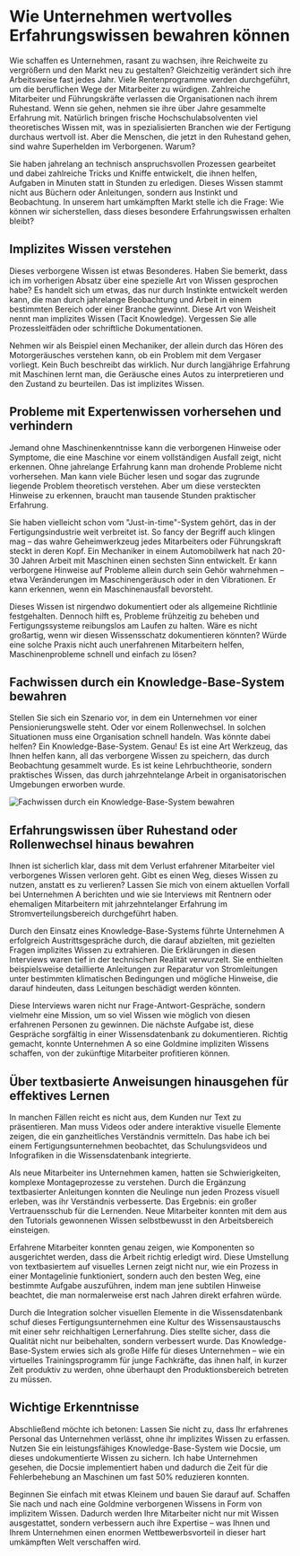 # Wie Unternehmen wertvolles Erfahrungswissen bewahren können

Wie schaffen es Unternehmen, rasant zu wachsen, ihre Reichweite zu vergrößern und den Markt neu zu gestalten? Gleichzeitig verändert sich ihre Arbeitsweise fast jedes Jahr. Viele Rentenprogramme werden durchgeführt, um die beruflichen Wege der Mitarbeiter zu würdigen. Zahlreiche Mitarbeiter und Führungskräfte verlassen die Organisationen nach ihrem Ruhestand. Wenn sie gehen, nehmen sie ihre über Jahre gesammelte Erfahrung mit. Natürlich bringen frische Hochschulabsolventen viel theoretisches Wissen mit, was in spezialisierten Branchen wie der Fertigung durchaus wertvoll ist. Aber die Menschen, die jetzt in den Ruhestand gehen, sind wahre Superhelden im Verborgenen. Warum?

Sie haben jahrelang an technisch anspruchsvollen Prozessen gearbeitet und dabei zahlreiche Tricks und Kniffe entwickelt, die ihnen helfen, Aufgaben in Minuten statt in Stunden zu erledigen. Dieses Wissen stammt nicht aus Büchern oder Anleitungen, sondern aus Instinkt und Beobachtung. In unserem hart umkämpften Markt stelle ich die Frage: Wie können wir sicherstellen, dass dieses besondere Erfahrungswissen erhalten bleibt?

## Implizites Wissen verstehen

Dieses verborgene Wissen ist etwas Besonderes. Haben Sie bemerkt, dass ich im vorherigen Absatz über eine spezielle Art von Wissen gesprochen habe? Es handelt sich um etwas, das nur durch Instinkte entwickelt werden kann, die man durch jahrelange Beobachtung und Arbeit in einem bestimmten Bereich oder einer Branche gewinnt. Diese Art von Weisheit nennt man implizites Wissen (Tacit Knowledge). Vergessen Sie alle Prozessleitfäden oder schriftliche Dokumentationen. 

Nehmen wir als Beispiel einen Mechaniker, der allein durch das Hören des Motorgeräusches verstehen kann, ob ein Problem mit dem Vergaser vorliegt. Kein Buch beschreibt das wirklich. Nur durch langjährige Erfahrung mit Maschinen lernt man, die Geräusche eines Autos zu interpretieren und den Zustand zu beurteilen. Das ist implizites Wissen.

## Probleme mit Expertenwissen vorhersehen und verhindern

Jemand ohne Maschinenkenntnisse kann die verborgenen Hinweise oder Symptome, die eine Maschine vor einem vollständigen Ausfall zeigt, nicht erkennen. Ohne jahrelange Erfahrung kann man drohende Probleme nicht vorhersehen. Man kann viele Bücher lesen und sogar das zugrunde liegende Problem theoretisch verstehen. Aber um diese versteckten Hinweise zu erkennen, braucht man tausende Stunden praktischer Erfahrung.

Sie haben vielleicht schon vom "Just-in-time"-System gehört, das in der Fertigungsindustrie weit verbreitet ist. So fancy der Begriff auch klingen mag – das wahre Geheimwerkzeug jedes Mitarbeiters oder Führungskraft steckt in deren Kopf. Ein Mechaniker in einem Automobilwerk hat nach 20-30 Jahren Arbeit mit Maschinen einen sechsten Sinn entwickelt. Er kann verborgene Hinweise auf Probleme allein durch sein Gehör wahrnehmen – etwa Veränderungen im Maschinengeräusch oder in den Vibrationen. Er kann erkennen, wenn ein Maschinenausfall bevorsteht.

Dieses Wissen ist nirgendwo dokumentiert oder als allgemeine Richtlinie festgehalten. Dennoch hilft es, Probleme frühzeitig zu beheben und Fertigungssysteme reibungslos am Laufen zu halten. Wäre es nicht großartig, wenn wir diesen Wissensschatz dokumentieren könnten? Würde eine solche Praxis nicht auch unerfahrenen Mitarbeitern helfen, Maschinenprobleme schnell und einfach zu lösen?

## Fachwissen durch ein Knowledge-Base-System bewahren

Stellen Sie sich ein Szenario vor, in dem ein Unternehmen vor einer Pensionierungswelle steht. Oder vor einem Rollenwechsel. In solchen Situationen muss eine Organisation schnell handeln. Was könnte dabei helfen? Ein Knowledge-Base-System. Genau! Es ist eine Art Werkzeug, das Ihnen helfen kann, all das verborgene Wissen zu speichern, das durch Beobachtung gesammelt wurde. Es ist keine Lehrbuchtheorie, sondern praktisches Wissen, das durch jahrzehntelange Arbeit in organisatorischen Umgebungen erworben wurde.

![Fachwissen durch ein Knowledge-Base-System bewahren](https://cdn.docsie.io/workspace_PfNzfGj3YfKKtTO4T/doc_hyOyyoFNExMH5yxZ2/file_SkV94eJ5Z2aLeWqUT/appdocsieio_organization_likalo_stanley_global_enterprises_4k_3_ff818f9b-f1ad-1e18-cd68-372c40ff2be1.png "Fachwissen durch ein Knowledge-Base-System bewahren")

## Erfahrungswissen über Ruhestand oder Rollenwechsel hinaus bewahren

Ihnen ist sicherlich klar, dass mit dem Verlust erfahrener Mitarbeiter viel verborgenes Wissen verloren geht. Gibt es einen Weg, dieses Wissen zu nutzen, anstatt es zu verlieren? Lassen Sie mich von einem aktuellen Vorfall bei Unternehmen A berichten und wie sie Interviews mit Rentnern oder ehemaligen Mitarbeitern mit jahrzehntelanger Erfahrung im Stromverteilungsbereich durchgeführt haben.

Durch den Einsatz eines Knowledge-Base-Systems führte Unternehmen A erfolgreich Austrittsgespräche durch, die darauf abzielten, mit gezielten Fragen implizites Wissen zu extrahieren. Die Erklärungen in diesen Interviews waren tief in der technischen Realität verwurzelt. Sie enthielten beispielsweise detaillierte Anleitungen zur Reparatur von Stromleitungen unter bestimmten klimatischen Bedingungen und mögliche Hinweise, die darauf hindeuten, dass Leitungen beschädigt werden könnten.

Diese Interviews waren nicht nur Frage-Antwort-Gespräche, sondern vielmehr eine Mission, um so viel Wissen wie möglich von diesen erfahrenen Personen zu gewinnen. Die nächste Aufgabe ist, diese Gespräche sorgfältig in einer Wissensdatenbank zu dokumentieren. Richtig gemacht, konnte Unternehmen A so eine Goldmine impliziten Wissens schaffen, von der zukünftige Mitarbeiter profitieren können.

## Über textbasierte Anweisungen hinausgehen für effektives Lernen

In manchen Fällen reicht es nicht aus, dem Kunden nur Text zu präsentieren. Man muss Videos oder andere interaktive visuelle Elemente zeigen, die ein ganzheitliches Verständnis vermitteln. Das habe ich bei einem Fertigungsunternehmen beobachtet, das Schulungsvideos und Infografiken in die Wissensdatenbank integrierte.

Als neue Mitarbeiter ins Unternehmen kamen, hatten sie Schwierigkeiten, komplexe Montageprozesse zu verstehen. Durch die Ergänzung textbasierter Anleitungen konnten die Neulinge nun jeden Prozess visuell erleben, was ihr Verständnis verbesserte. Das Ergebnis: ein großer Vertrauensschub für die Lernenden. Neue Mitarbeiter konnten mit dem aus den Tutorials gewonnenen Wissen selbstbewusst in den Arbeitsbereich einsteigen.

Erfahrene Mitarbeiter konnten genau zeigen, wie Komponenten so ausgerichtet werden, dass die Arbeit richtig erledigt wird. Diese Umstellung von textbasiertem auf visuelles Lernen zeigt nicht nur, wie ein Prozess in einer Montagelinie funktioniert, sondern auch den besten Weg, eine bestimmte Aufgabe auszuführen, indem man jene subtilen Hinweise beachtet, die man normalerweise erst nach Jahren direkt erfahren würde.

Durch die Integration solcher visuellen Elemente in die Wissensdatenbank schuf dieses Fertigungsunternehmen eine Kultur des Wissensaustauschs mit einer sehr reichhaltigen Lernerfahrung. Dies stellte sicher, dass die Qualität nicht nur beibehalten, sondern verbessert wurde. Das Knowledge-Base-System erwies sich als große Hilfe für dieses Unternehmen – wie ein virtuelles Trainingsprogramm für junge Fachkräfte, das ihnen half, in kurzer Zeit produktiv zu werden, ohne überhaupt den Produktionsbereich betreten zu müssen.

## Wichtige Erkenntnisse

Abschließend möchte ich betonen: Lassen Sie nicht zu, dass Ihr erfahrenes Personal das Unternehmen verlässt, ohne ihr implizites Wissen zu erfassen. Nutzen Sie ein leistungsfähiges Knowledge-Base-System wie Docsie, um dieses undokumentierte Wissen zu sichern. Ich habe Unternehmen gesehen, die Docsie implementiert haben und dadurch die Zeit für die Fehlerbehebung an Maschinen um fast 50% reduzieren konnten.

Beginnen Sie einfach mit etwas Kleinem und bauen Sie darauf auf. Schaffen Sie nach und nach eine Goldmine verborgenen Wissens in Form von implizitem Wissen. Dadurch werden Ihre Mitarbeiter nicht nur mit Wissen ausgestattet, sondern verbessern auch ihre Expertise – was Ihnen und Ihrem Unternehmen einen enormen Wettbewerbsvorteil in dieser hart umkämpften Welt verschaffen wird.